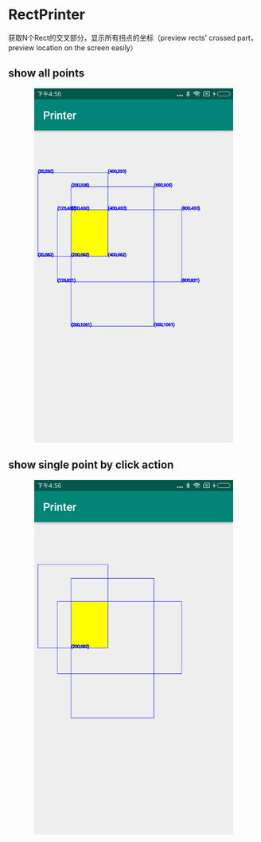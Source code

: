 # RectPrinter
获取N个Rect的交叉部分，显示所有拐点的坐标（preview rects' crossed part，preview location on the screen easily）
## show all points
<center class="half">
    <img src="/pic/2.png" width="400"/>
</center>

## show single point by click action
<center class="half">
    <img src="/pic/1.png" width="400"/>
</center>

